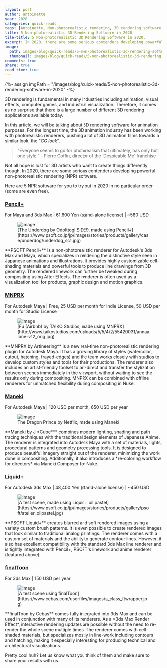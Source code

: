 ```yaml
---
layout: post
author: antoinette
year: 2020
categories: quick-reads
tags: [Antoinette, Non-photorealistic rendering, 3D rendering software, MNPR, non-photorealistic 3D rendering software]
title: 5 Non-photorealistic 3D Rendering Software in 2020
tile-title: 5 Non-photorealistic 3D Rendering Software in 2020.
excerpt: In 2020, there are some serious contenders developing powerful non-photorealistic rendering (NPR) software. Here are 5 NPR software for you to try out in 2020 in no particular order (some are even free).
image:
  path: images/blog/quick-reads/5-non-photorealistic-3d-rendering-software-in-2020/fu-by-taiko-studios.jpg
  thumbnail: images/blog/quick-reads/5-non-photorealistic-3d-rendering-software-in-2020/fu-by-taiko-studios.jpg
comments: true
share: true
read_time: true
---
```

{%- assign imgPath = "/images/blog/quick-reads/5-non-photorealistic-3d-rendering-software-in-2020" -%}


3D rendering is fundamental in many industries including animation, visual effects, computer games, and industrial visualization. Therefore, it comes as no surprise that there is a large number of different 3D rendering applications available today.

In this article, we will be talking about 3D rendering software for animation purposes. For the longest time, the 3D animation industry has been working with photorealistic renderers, pushing a lot of 3D animation films towards a similar look, the "*CG look*".

> “Everyone seems to go for photorealism that ultimately, has only but one style.” - Pierre Coffin, director of the ‘Despicable Me’ franchise

Not all hope is lost for 3D artists who want to create things differently though. In 2020, there are some serious contenders developing powerful non-photorealistic rendering (NPR) software.

Here are 5 NPR software for you to try out in 2020 in no particular order (some are even free).

### [Pencil+](https://www.psoft.co.jp/en/product/pencil/maya/)
For Maya and 3ds Max | 61,600 Yen (stand-alone license) | ~580 USD
<!-- Pencil+ Image -->
<figure class="align-center">
	<img src="{{imgPath}}/underdog-pencil-by-odolttogi.SIDE9.jpg" alt="image">
  <figcaption markdown="1">
[The Underdog by Odolttogi.SIDE9, made using Pencil+](https://www.psoft.co.jp/jp/images/stories/products/gallery/case/underdog/underdog_sc1.jpg)
</figcaption>
  </figure>
**PSOFT Pencil+** is a non-photorealistic renderer for Autodesk's 3ds Max and Maya, which specializes in rendering the distinctive style seen in Japanese animations and illustrations. It provides highly customizable cell-shading materials and powerful tools to produce line drawings from 3D geometry. The rendered linework can further be tweaked during compositing using After Effects. The renderer is often used as a visualization tool for products, graphic design and motion graphics.


### [MNPRX](https://artineering.io/software/MNPRX/)
For Autodesk Maya | Free, 25 USD per month for Indie License, 50 USD per month for Studio License
<!-- MNPRX Image -->
<figure class="align-center">
	<img src="{{imgPath}}/fu-by-taiko-studios.jpg" alt="image">
  <figcaption markdown="1">
[Fú (Airbnb) by TAIKO Studios, made using MNPRX](http://www.taikostudios.com/uploads/5/5/4/2/55420031/annaalone-v12_orig.jpg)
</figcaption>
  </figure>
**MNPRX by Artineering** is a new real-time non-photorealistic rendering plugin for Autodesk Maya. It has a growing library of styles (watercolor, cutout, hatching, frayed-edges) and the team works closely with studios to develop custom styles and tools for their productions. The renderer also includes an artist-friendly toolset to art-direct and transfer the stylization between scenes immediately in the viewport, without waiting to see the results only during compositing. MNPRX can be combined with offline renderers for unmatched flexibility during compositing in Nuke.


### [Maneki](https://j-cube.jp/solutions/maneki/)
For Autodesk Maya | 120 USD per month, 650 USD per year
<!-- Maneki Image -->
<figure class="align-center">
	<img src="{{imgPath}}/dragon-prince-season2.jpg" alt="image">
  <figcaption markdown="1">
The Dragon Prince by Netflix, made using Maneki
</figcaption>
  </figure>
**Maneki by J *Cube*** combines modern lighting, shading and path tracing techniques with the traditional design elements of Japanese Anime. The renderer is integrated into Autodesk Maya with a set of materials, lights, procedural patterns and geometry processing tools. It is designed to produce beautiful imagery straight out of the renderer, minimizing the work done in compositing. Additionally, it also introduces a *re-coloring workflow for directors* via Maneki Composer for Nuke.

### [Liquid+](https://www.psoft.co.jp/en/product/liquid/)
For Autodesk 3ds Max | 48,400 Yen (stand-alone license) | ~450 USD
<!-- Liquid+ Image -->
<figure class="align-center">
	<img src="{{imgPath}}/atelier-oilpastel-liquid.jpg" alt="image">
  <figcaption markdown="1">
[A test scene, made using Liquid+ oil pastel](https://www.psoft.co.jp/jp/images/stories/products/gallery/psoft/atelier_oilpastel.jpg)
</figcaption>
  </figure>
**PSOFT Liquid+** creates blurred and soft rendered images using a variety custom brush patterns. It is even possible to create rendered images that look similar to traditional analog paintings. The renderer comes with a custom set of materials and the ability to generate contour lines. However, it also has excellent compatibility with the standard 3ds Max line renderer and is tightly integrated with Pencil+, PSOFT's linework and anime renderer (featured above).


### [finalToon](https://www.cebas.com/index.php?pid=productinfo&prd_id=192)
For 3ds Max | 150 USD per year
<!-- finalToon Image -->
<figure class="align-center">
	<img src="{{imgPath}}/finalToon.jpg" alt="image">
  <figcaption markdown="1">
[A test scene using finalToon](https://www.cebas.com/userfiles/images/s_class_ftwrapper.jpg)
</figcaption>
  </figure>
**finalToon by Cebas** comes fully integrated into 3ds Max and can be used in conjunction with many of its renderers. As a *3ds Max Render Effect*, interactive rendering updates are possible without the need to re-render the whole scene multiple times. The renderer comes with cell-shaded materials, but specializes mostly in line-work including contours and hatching, making it especially interesting for producing technical and architectural visualizations.

Pretty cool huh? Let us know what you think of them and make sure to share your results with us.

